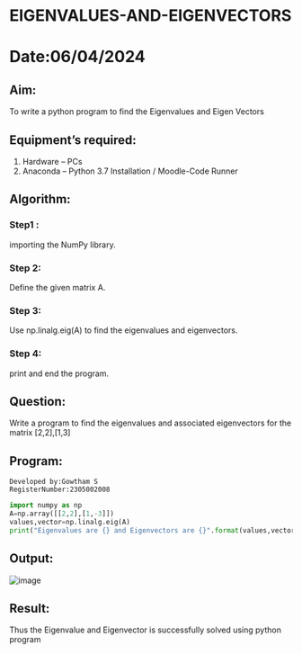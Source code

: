 # EIGENVALUES-AND-EIGENVECTORS
# Date:06/04/2024
## Aim:
To write a python program to find the Eigenvalues and Eigen Vectors
## Equipment’s required:
1. 	Hardware – PCs
2. 	Anaconda – Python 3.7 Installation / Moodle-Code Runner
## Algorithm:
### Step1 : 
importing the NumPy library. 
### Step 2:
Define the given matrix A.
### Step 3: 
Use np.linalg.eig(A) to find the eigenvalues and eigenvectors.
### Step 4:
print and end the program.

## Question:

Write a program to find the eigenvalues and associated eigenvectors for the matrix [2,2],[1,3]

## Program:
```
Developed by:Gowtham S
RegisterNumber:2305002008
```
```python
import numpy as np
A=np.array([[2,2],[1,-3]])
values,vector=np.linalg.eig(A)
print("Eigenvalues are {} and Eigenvectors are {}".format(values,vector))
```

## Output:
![image](https://github.com/gowxz/EIGENVALUES-AND-EIGENVECTORS/assets/155504997/3bd91aef-08f8-495b-8304-5b9e38f834ed)


## Result:
Thus the Eigenvalue and Eigenvector is successfully solved using python program
